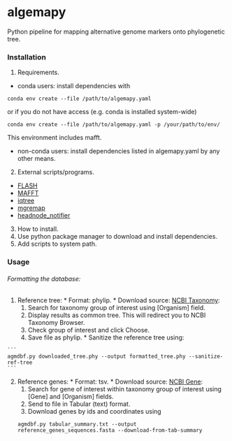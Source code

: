 # algemapy

Python pipeline for mapping alternative genome markers onto phylogenetic tree.

### Installation

1. Requirements.
  * conda users: install dependencies with

  ```
  conda env create --file /path/to/algemapy.yaml
  ```

  or if you do not have access (e.g. conda is installed system-wide)

  ```
  conda env create --file /path/to/algemapy.yaml -p /your/path/to/env/
  ```

  This environment includes mafft.

  * non-conda users: install dependencies listed in algemapy.yaml by any other means.

2. External scripts/programs.
  * [FLASH](https://ccb.jhu.edu/software/FLASH/)
  * [MAFFT](http://mafft.cbrc.jp/alignment/software/)
  * [iqtree](http://www.iqtree.org/)
  * [mgremap](http://bioputer.mimuw.edu.pl/gorecki/mgremap)
  * [headnode_notifier](https://github.com/dizak/headnode_notifier/releases)

3. How to install.
  1. Use python package manager to download and install dependencies.
  2. Add scripts to system path.

### Usage

###### Formatting the database:
  1. Reference tree:
    * Format: phylip.
    * Download source: [NCBI Taxonomy](https://www.ncbi.nlm.nih.gov/taxonomy):
      1. Search for taxonomy group of interest using [Organism] field.
      2. Display results as common tree. This will redirect you to NCBI Taxonomy Browser.
      3. Check group of interest and click Choose.
      4. Save file as phylip.
    * Sanitize the reference tree using:

    ```
    agmdbf.py downloaded_tree.phy --output formatted_tree.phy --sanitize-ref-tree
    ```
  2. Reference genes:
    * Format: tsv.
    * Download source: [NCBI Gene](https://www.ncbi.nlm.nih.gov/gene/):
      1. Search for gene of interest within taxonomy group of interest using [Gene] and [Organism] fields.
      2. Send to file in Tabular (text) format.
      3. Download genes by ids and coordinates using
      ```
      agmdbf.py tabular_summary.txt --output reference_genes_sequences.fasta --download-from-tab-summary
      ```
